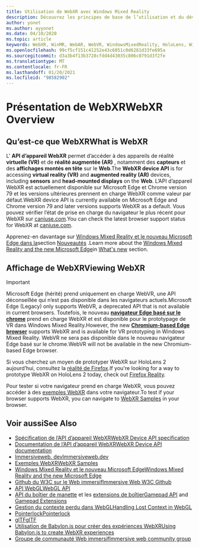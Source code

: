 ```yaml
---
title: Utilisation de WebXR avec Windows Mixed Reality
description: Découvrez les principes de base de l’utilisation et du développement d’applications WebXR s’exécutant sur des casques immersifs Windows Mixed Reality.
author: yonet
ms.author: ayyonet
ms.date: 04/10/2020
ms.topic: article
keywords: WebXR, WinMR, WebAR, WebVR, WindowsMixedReality, HoloLens, Windows Mixed Reality, Web VR, Web XR, Web Mr, Web AR, 360, 360 Video, 360 vidéos, 360 photo, 360 photos, 360 content, Internet immersif, immersiveweb, IW
ms.openlocfilehash: 99cf5cf151c41252e43c6051c0d6281d33fe695a
ms.sourcegitcommit: d3a3b4f13b3728cfdd4d43035c806c0791d3f2fe
ms.translationtype: MT
ms.contentlocale: fr-FR
ms.lasthandoff: 01/20/2021
ms.locfileid: "98582902"
---
```

# <a name="webxr-overview"></a><span data-ttu-id="bdfa0-104">Présentation de WebXR</span><span class="sxs-lookup"><span data-stu-id="bdfa0-104">WebXR Overview</span></span>

## <a name="what-is-webxr"></a><span data-ttu-id="bdfa0-105">Qu’est-ce que WebXR</span><span class="sxs-lookup"><span data-stu-id="bdfa0-105">What is WebXR</span></span>

<span data-ttu-id="bdfa0-106">L' **API d’appareil WebXR** permet d’accéder à des appareils de réalité **virtuelle (VR)** et de **réalité augmentée (AR)** , notamment des **capteurs** et des **affichages montés en tête** sur le **Web**.</span><span class="sxs-lookup"><span data-stu-id="bdfa0-106">The **WebXR device API** is for accessing **virtual reality (VR)** and **augmented reality (AR)** devices, including **sensors** and **head-mounted displays** on the **Web**.</span></span> <span data-ttu-id="bdfa0-107">L’API d’appareil WebXR est actuellement disponible sur Microsoft Edge et Chrome version 79 et les versions ultérieures prennent en charge WebXR comme valeur par défaut.</span><span class="sxs-lookup"><span data-stu-id="bdfa0-107">WebXR device API is currently available on Microsoft Edge and Chrome version 79 and later versions supports WebXR as a default.</span></span> <span data-ttu-id="bdfa0-108">Vous pouvez vérifier l’état de prise en charge du navigateur le plus récent pour WebXR sur [caniuse.com](https://caniuse.com/#search=webxr).</span><span class="sxs-lookup"><span data-stu-id="bdfa0-108">You can check the latest browser support status for WebXR at [caniuse.com](https://caniuse.com/#search=webxr).</span></span>

<span data-ttu-id="bdfa0-109">Apprenez-en davantage sur [Windows Mixed Reality et le nouveau Microsoft Edge dans la](/windows/mixed-reality/new-microsoft-edge#introducing-the-new-microsoft-edge)section [Nouveautés](/windows/mixed-reality/mrtk-porting-guide) .</span><span class="sxs-lookup"><span data-stu-id="bdfa0-109">Learn more about the [Windows Mixed Reality and the new Microsoft Edge](/windows/mixed-reality/new-microsoft-edge#introducing-the-new-microsoft-edge)in [What's new](/windows/mixed-reality/mrtk-porting-guide) section.</span></span>

## <a name="viewing-webxr"></a><span data-ttu-id="bdfa0-110">Affichage de WebXR</span><span class="sxs-lookup"><span data-stu-id="bdfa0-110">Viewing WebXR</span></span>

> [!IMPORTANT]
> <span data-ttu-id="bdfa0-111">Microsoft Edge (hérité) prend uniquement en charge WebVR, une API déconseillée qui n’est pas disponible dans les navigateurs actuels.</span><span class="sxs-lookup"><span data-stu-id="bdfa0-111">Microsoft Edge (Legacy) only supports WebVR, a deprecated API that is not available in current browsers.</span></span> <span data-ttu-id="bdfa0-112">Toutefois, le nouveau **[navigateur Edge basé sur le chrome](../../whats-new/new-microsoft-edge.md)** prend en charge WebXR et est disponible pour le prototypage de VR dans Windows Mixed Reality.</span><span class="sxs-lookup"><span data-stu-id="bdfa0-112">However, the new **[Chromium-based Edge browser](../../whats-new/new-microsoft-edge.md)** supports WebXR and is available for VR prototyping in Windows Mixed Reality.</span></span> <span data-ttu-id="bdfa0-113">WebVR ne sera pas disponible dans le nouveau navigateur Edge basé sur le chrome.</span><span class="sxs-lookup"><span data-stu-id="bdfa0-113">WebVR will not be available in the new Chromium-based Edge browser.</span></span>
> 
> <span data-ttu-id="bdfa0-114">Si vous cherchez un moyen de prototyper WebXR sur HoloLens 2 aujourd’hui, consultez la [réalité de Firefox](https://mixedreality.mozilla.org/firefox-reality/).</span><span class="sxs-lookup"><span data-stu-id="bdfa0-114">If you're looking for a way to prototype WebXR on HoloLens 2 today, check out [Firefox Reality](https://mixedreality.mozilla.org/firefox-reality/).</span></span>

<span data-ttu-id="bdfa0-115">Pour tester si votre navigateur prend en charge WebXR, vous pouvez accéder à des [exemples WebXR](https://immersive-web.github.io/webxr-samples/) dans votre navigateur.</span><span class="sxs-lookup"><span data-stu-id="bdfa0-115">To test if your browser supports WebXR, you can navigate to [WebXR Samples](https://immersive-web.github.io/webxr-samples/) in your browser.</span></span>

## <a name="see-also"></a><span data-ttu-id="bdfa0-116">Voir aussi</span><span class="sxs-lookup"><span data-stu-id="bdfa0-116">See Also</span></span>

* [<span data-ttu-id="bdfa0-117">Spécification de l’API d’appareil WebXR</span><span class="sxs-lookup"><span data-stu-id="bdfa0-117">WebXR Device API specification</span></span>](https://immersive-web.github.io/webxr/)
* [<span data-ttu-id="bdfa0-118">Documentation de l’API d’appareil WebXR</span><span class="sxs-lookup"><span data-stu-id="bdfa0-118">WebXR Device API documentation</span></span>](https://developer.mozilla.org/en-US/docs/Web/API/WebXR_Device_API)
* [<span data-ttu-id="bdfa0-119">Immersiveweb. dev</span><span class="sxs-lookup"><span data-stu-id="bdfa0-119">Immersiveweb.dev</span></span>](https://immersiveweb.dev/)
* [<span data-ttu-id="bdfa0-120">Exemples WebXR</span><span class="sxs-lookup"><span data-stu-id="bdfa0-120">WebXR Samples</span></span>](https://immersive-web.github.io/webxr-samples/)
* [<span data-ttu-id="bdfa0-121">Windows Mixed Reality et le nouveau Microsoft Edge</span><span class="sxs-lookup"><span data-stu-id="bdfa0-121">Windows Mixed Reality and the new Microsoft Edge</span></span>](/windows/mixed-reality/new-microsoft-edge#introducing-the-new-microsoft-edge)
* [<span data-ttu-id="bdfa0-122">Github du W3C sur le Web immersif</span><span class="sxs-lookup"><span data-stu-id="bdfa0-122">Immersive Web W3C Github</span></span>](https://github.com/immersive-web)
* <span data-ttu-id="bdfa0-123">[API WebGL](/previous-versions/windows/internet-explorer/ie-developer/dev-guides/bg182648(v=vs.85))</span><span class="sxs-lookup"><span data-stu-id="bdfa0-123">[WebGL API](/previous-versions/windows/internet-explorer/ie-developer/dev-guides/bg182648(v=vs.85))</span></span>
* <span data-ttu-id="bdfa0-124">[API du boîtier de manette](https://msdn.microsoft.com/library/dn743630(v=vs.85).aspx) et les [extensions de boîtier](https://w3c.github.io/gamepad/extensions.html)</span><span class="sxs-lookup"><span data-stu-id="bdfa0-124">[Gamepad API](https://msdn.microsoft.com/library/dn743630(v=vs.85).aspx) and [Gamepad Extensions](https://w3c.github.io/gamepad/extensions.html)</span></span>
* [<span data-ttu-id="bdfa0-125">Gestion du contexte perdu dans WebGL</span><span class="sxs-lookup"><span data-stu-id="bdfa0-125">Handling Lost Context in WebGL</span></span>](https://www.khronos.org/webgl/wiki/HandlingContextLost)
* [<span data-ttu-id="bdfa0-126">Pointerlock</span><span class="sxs-lookup"><span data-stu-id="bdfa0-126">Pointerlock</span></span>](https://www.w3.org/TR/pointerlock/)
* [<span data-ttu-id="bdfa0-127">glTF</span><span class="sxs-lookup"><span data-stu-id="bdfa0-127">glTF</span></span>](https://www.khronos.org/gltf)
* [<span data-ttu-id="bdfa0-128">Utilisation de Babylon.js pour créer des expériences WebXR</span><span class="sxs-lookup"><span data-stu-id="bdfa0-128">Using Babylon.js to create WebXR experiences</span></span>](https://doc.babylonjs.com/how_to/introduction_to_webxr)
* [<span data-ttu-id="bdfa0-129">Groupe de communauté Web immersif</span><span class="sxs-lookup"><span data-stu-id="bdfa0-129">Immersive web community group</span></span>](https://www.w3.org/community/immersive-web/)